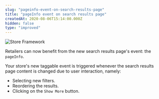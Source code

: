 ```yaml
---
slug: "pageinfo-event-on-search-results-page"
title: "pageInfo event on search results page"
createdAt: 2020-08-06T15:14:00.000Z
hidden: false
type: "improved"
---
```


![Store Framework](https://img.shields.io/badge/-Store%20Framework-red)

Retailers can now benefit from the new search results page's event: the `pageInfo`.

Your store's new taggable event is triggered whenever the search results page content is changed due to user interaction, namely:

- Selecting new filters.
- Reordering the results.
- Clicking on the `Show More` button.
